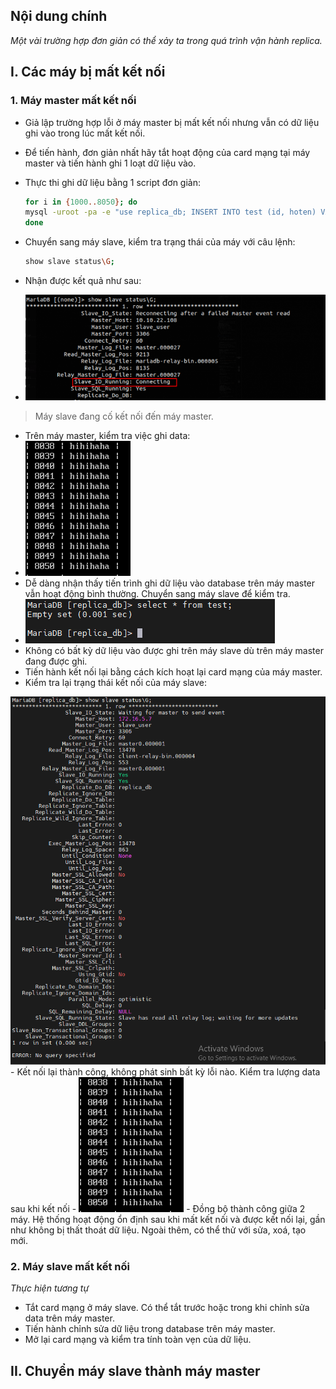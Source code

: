 ## Nội dung chính

_Một vài trường hợp đơn giản có thể xảy ta trong quá trình vận hành replica._

## <a name="1" >I. Các máy bị mất kết nối</a>

### <a name="1.1" >1. Máy master mất kết nối</a>

- Giả lập trường hợp lỗi ở máy master bị mất kết nối nhưng vẫn có dữ liệu ghi vào trong lúc mất kết nối.
- Để tiến hành, đơn giản nhất hãy tắt hoạt động của card mạng tại máy master và tiến hành ghi 1 loạt dữ liệu vào.
- Thực thi ghi dữ liệu bằng 1 script đơn giản:

    ```sh
    for i in {1000..8050}; do
    mysql -uroot -pa -e "use replica_db; INSERT INTO test (id, hoten) VALUES ($i, 'hihihaha');"
    done
    ```

- Chuyển sang máy slave, kiểm tra trạng thái của máy với câu lệnh:

    ```sh
    show slave status\G;
    ```

- Nhận được kết quả như sau:

- <img src="../Images/check_master_down.png" width="">

>Máy slave đang cố kết nối đến máy master.

- Trên máy master, kiểm tra việc ghi data:
- <img src="../Images/check_write_data_master.PNG" width="">
- Dễ dàng nhận thấy tiến trình ghi dữ liệu vào database trên máy master vẫn hoạt động bình thường. Chuyển sang máy slave để kiểm tra.
- <img src="../Images/check_data_slave.PNG" width="">
- Không có bất kỳ dữ liệu vào được ghi trên máy slave dù trên máy master đang được ghi.
- Tiến hành kết nối lại bằng cách kích hoạt lại card mạng của máy master.
- Kiểm tra lại trạng thái kết nối của máy slave:
<img src="../Images/show_slave_status_G.PNG" width="600">
- Kết nối lại thành công, không phát sinh bất kỳ lỗi nào. Kiểm tra lượng data sau khi kết nối
- <img src="../Images/check_write_data_master.PNG" width="">
- Đồng bộ thành công giữa 2 máy. Hệ thống hoạt động ổn định sau khi mất kết nối và được kết nối lại, gần như không bị thất thoát dữ liệu. Ngoài thêm, có thể thử với sửa, xoá, tạo mới.

### <a name="1.2" >2. Máy slave mất kết nối</a>

_Thực hiện tương tự_

- Tắt card mạng ở máy slave. Có thể tắt trước hoặc trong khi chỉnh sửa data trên máy master.
- Tiến hành chỉnh sửa dữ liệu trong database trên máy master.
- Mở lại card mạng và kiểm tra tính toàn vẹn của dữ liệu.

## <a name="2" >II. Chuyển máy slave thành máy master</a>

